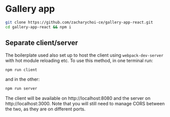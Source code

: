 # Gallery app 

```sh
git clone https://github.com/zacharychoi-ce/gallery-app-react.git
cd gallery-app-react && npm i
```

## Separate client/server

The boilerplate used also set up to host the client using `webpack-dev-server` with hot module reloading etc. To use this method, in one terminal run:
```sh
npm run client
```
and in the other:
```sh
npm run server
```
The client will be available on http://localhost:8080 and the server on http://localhost:3000. Note that you will still need to manage CORS between the two, as they are on different ports.
